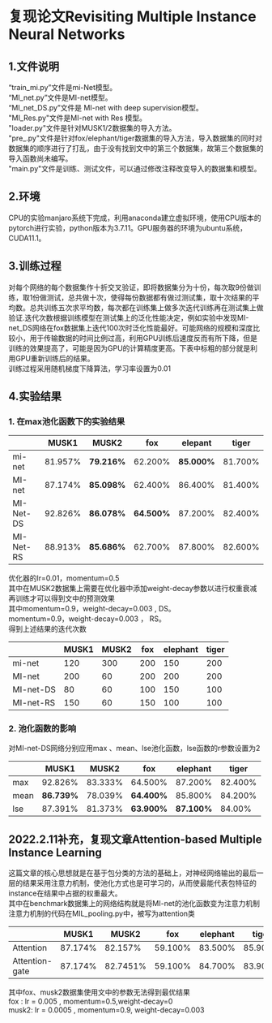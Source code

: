 # 复现论文Revisiting Multiple Instance Neural Networks
## 1.文件说明
“train_mi.py”文件是mi-Net模型。<br>
“MI_net.py”文件是MI-net模型。<br>
“MI_net_DS.py”文件是 MI-net with deep supervision模型。<br>
"MI_Res.py"文件是MI-net with Res 模型。<br>
"loader.py"文件是针对MUSK1/2数据集的导入方法。<br>
"pre_.py"文件是针对fox/elephant/tiger数据集的导入方法，导入数据集的同时对数据集的顺序进行了打乱，由于没有找到文中的第三个数据集，故第三个数据集的导入函数尚未编写。<br>
"main.py"文件是训练、测试文件，可以通过修改注释改变导入的数据集和模型。<br>

## 2.环境
CPU的实验manjaro系统下完成，利用anaconda建立虚拟环境，使用CPU版本的pytorch进行实验，python版本为3.7.11。GPU服务器的环境为ubuntu系统，CUDA11.1。
## 3.训练过程
对每个网络的每个数据集作十折交叉验证，即将数据集分为十份，每次取9份做训练，取1份做测试，总共做十次，使得每份数据都有做过测试集，取十次结果的平均数。总共训练五次求平均数，每次都在训练集上做多次迭代训练再在测试集上做验证.迭代次数根据训练模型在测试集上的泛化性能决定，例如实验中发现MI-net_DS网络在fox数据集上迭代100次时泛化性能最好。可能网络的规模和深度比较小，用于传输数据的时间比例过高，利用GPU训练后速度反而有所下降，但是训练的效果提高了，可能是因为GPU的计算精度更高。下表中标粗的部分就是利用GPU重新训练后的结果。<br>
训练过程采用随机梯度下降算法，学习率设置为0.01

## 4.实验结果
### 1. 在max池化函数下的实验结果



|   | MUSK1 | MUSK2 | fox | elepant | tiger |
|---| -----|------| -----|---------|--------|
|mi-net|81.957%|**79.216%**|62.200%|**85.000%**|81.700%|
|MI-net|87.174%|**85.098%**|62.400%|86.400%|81.400%|
|MI-Net-DS|92.826%|**86.078%**|**64.500%**|87.200%|82.400%|
|MI-Net-RS|88.913%|**85.686%**|62.700%|87.800%|82.600%|

优化器的lr=0.01，momentum=0.5<br>
其中在MUSK2数据集上需要在优化器中添加weight-decay参数以进行权重衰减再训练才可以得到文中的预测效果<br>
其中momentum=0.9，weight-decay=0.003 , DS。<br>
momentum=0.9，weight-decay=0.003 ， RS。<br>
得到上述结果的迭代次数<br>

|    |MUSK1|MUSK2|fox|elephant|tiger|
|----|----|----|----|----|----|
|mi-net|120|300|200|150|200|
|MI-net|200|60|200|200|200|
|MI-net-DS|80|60|100|150|100|
|MI-net-RS|150|60|150|100|100|

### 2. 池化函数的影响

对MI-net-DS网络分别应用max 、mean、lse池化函数，lse函数的r参数设置为2

|    |MUSK1|MUSK2|fox|elephant|tiger|
|---|---|--------|---|--------|-----|
|max|92.826%|83.333%|64.500%|87.200%|82.400%|
|mean|**86.739%**|78.039%|**64.400%**|85.800%|84.200%|
|lse|87.391%|81.373%|**63.900%**|**87.100%**|84.00%|

## 2022.2.11补充，复现文章Attention-based Multiple Instance Learning

这篇文章的核心思想就是在基于包分类的方法的基础上，对神经网络输出的最后一层的结果采用注意力机制，使池化方式也是可学习的，从而使最能代表包特征的instance在结果中占据的权重最大。<br>
其中在benchmark数据集上的网络结构就是将MI-net的池化函数变为注意力机制<br>
注意力机制的代码在MIL_pooling.py中，被写为attention类<br>

|    |MUSK1|MUSK2|fox|elephant|tiger|
|---|---|---|---|---|---|
|Attention|87.174%|82.157%|59.100%|83.500%|85.900%|
|Attention-gate|87.174%|82.7451%|59.100%|84.700%|83.900%|

其中fox、musk2数据集使用文中的参数无法得到最优结果<br>
fox : lr = 0.005 , momentum=0.5,weight-decay=0<br>
musk2: lr = 0.0005 , momentum=0.9, weight-decay=0.003<br>